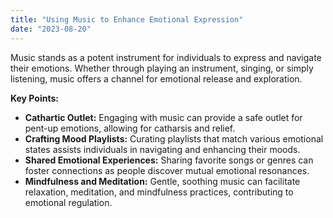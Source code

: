 ```yaml
---
title: "Using Music to Enhance Emotional Expression"
date: "2023-08-20"
---
```


Music stands as a potent instrument for individuals to express and navigate their emotions. Whether through playing an instrument, singing, or simply listening, music offers a channel for emotional release and exploration.

**Key Points:**

- **Cathartic Outlet:** Engaging with music can provide a safe outlet for pent-up emotions, allowing for catharsis and relief.
- **Crafting Mood Playlists:** Curating playlists that match various emotional states assists individuals in navigating and enhancing their moods.
- **Shared Emotional Experiences:** Sharing favorite songs or genres can foster connections as people discover mutual emotional resonances.
- **Mindfulness and Meditation:** Gentle, soothing music can facilitate relaxation, meditation, and mindfulness practices, contributing to emotional regulation.
